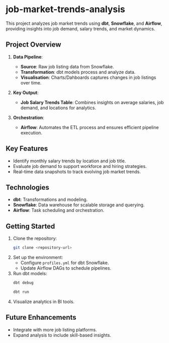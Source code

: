 # job-market-trends-analysis

This project analyzes job market trends using **dbt**, **Snowflake**, and **Airflow**, providing insights into job demand, salary trends, and market dynamics.

## **Project Overview**

1. **Data Pipeline**:
   - **Source**: Raw job listing data from Snowflake.
   - **Transformation**: dbt models process and analyze data.
   - **Visualisation**: Charts/Dahboards captures changes in job listings over time.

2. **Key Output**:
   - **Job Salary Trends Table**: Combines insights on average salaries, job demand, and locations for analytics.

3. **Orchestration**:
   - **Airflow**: Automates the ETL process and ensures efficient pipeline execution.

## **Key Features**
- Identify monthly salary trends by location and job title.
- Evaluate job demand to support workforce and hiring strategies.
- Real-time data snapshots to track evolving job market trends.

## **Technologies**
- **dbt**: Transformations and modeling.
- **Snowflake**: Data warehouse for scalable storage and querying.
- **Airflow**: Task scheduling and orchestration.

## **Getting Started**
1. Clone the repository:
   ```bash
   git clone <repository-url>
   ```
2. Set up the environment:
   - Configure `profiles.yml` for dbt Snowflake.
   - Update Airflow DAGs to schedule pipelines.
3. Run dbt models:
   ```bash
   dbt debug
   ```
   ```bash
   dbt run
   ```
5. Visualize analytics in BI tools.

## **Future Enhancements**
- Integrate with more job listing platforms.
- Expand analysis to include skill-based insights.

 
